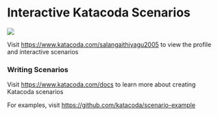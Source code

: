 # Interactive Katacoda Scenarios

[![](http://shields.katacoda.com/katacoda/salangaithiyagu2005/count.svg)](https://www.katacoda.com/salangaithiyagu2005 "Get your profile on Katacoda.com")

Visit https://www.katacoda.com/salangaithiyagu2005 to view the profile and interactive scenarios

### Writing Scenarios
Visit https://www.katacoda.com/docs to learn more about creating Katacoda scenarios

For examples, visit https://github.com/katacoda/scenario-example
